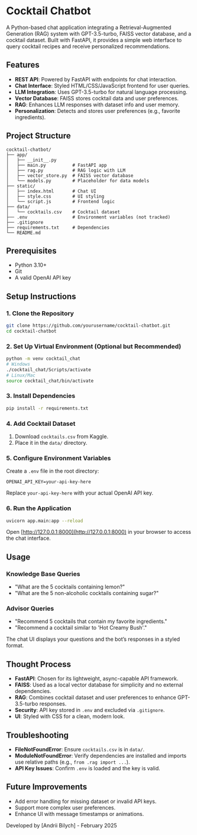 # Cocktail Chatbot

A Python-based chat application integrating a Retrieval-Augmented Generation (RAG) system with GPT-3.5-turbo, FAISS vector database, and a cocktail dataset. Built with FastAPI, it provides a simple web interface to query cocktail recipes and receive personalized recommendations.

## Features

- **REST API**: Powered by FastAPI with endpoints for chat interaction.
- **Chat Interface**: Styled HTML/CSS/JavaScript frontend for user queries.
- **LLM Integration**: Uses GPT-3.5-turbo for natural language processing.
- **Vector Database**: FAISS stores cocktail data and user preferences.
- **RAG**: Enhances LLM responses with dataset info and user memory.
- **Personalization**: Detects and stores user preferences (e.g., favorite ingredients).

## Project Structure

```
cocktail-chatbot/
├── app/
│   ├── __init__.py
│   ├── main.py          # FastAPI app
│   ├── rag.py           # RAG logic with LLM
│   ├── vector_store.py  # FAISS vector database
│   └── models.py        # Placeholder for data models
├── static/
│   ├── index.html       # Chat UI
│   ├── style.css        # UI styling
│   └── script.js        # Frontend logic
├── data/
│   └── cocktails.csv    # Cocktail dataset
├── .env                 # Environment variables (not tracked)
├── .gitignore
├── requirements.txt     # Dependencies
└── README.md
```

## Prerequisites

- Python 3.10+
- Git
- A valid OpenAI API key

## Setup Instructions

### 1. Clone the Repository

```bash
git clone https://github.com/yourusername/cocktail-chatbot.git
cd cocktail-chatbot
```

### 2. Set Up Virtual Environment (Optional but Recommended)

```bash
python -m venv cocktail_chat
# Windows
./cocktail_chat/Scripts/activate
# Linux/Mac
source cocktail_chat/bin/activate
```

### 3. Install Dependencies

```bash
pip install -r requirements.txt
```

### 4. Add Cocktail Dataset

1. Download `cocktails.csv` from Kaggle.
2. Place it in the `data/` directory.

### 5. Configure Environment Variables

Create a `.env` file in the root directory:

```
OPENAI_API_KEY=your-api-key-here
```

Replace `your-api-key-here` with your actual OpenAI API key.

### 6. Run the Application

```bash
uvicorn app.main:app --reload
```

Open [http://127.0.0.1:8000](http://127.0.0.1:8000) in your browser to access the chat interface.

## Usage

### Knowledge Base Queries

- "What are the 5 cocktails containing lemon?"
- "What are the 5 non-alcoholic cocktails containing sugar?"

### Advisor Queries


- "Recommend 5 cocktails that contain my favorite ingredients."
- "Recommend a cocktail similar to 'Hot Creamy Bush'."

The chat UI displays your questions and the bot’s responses in a styled format.

## Thought Process

- **FastAPI**: Chosen for its lightweight, async-capable API framework.
- **FAISS**: Used as a local vector database for simplicity and no external dependencies.
- **RAG**: Combines cocktail dataset and user preferences to enhance GPT-3.5-turbo responses.
- **Security**: API key stored in `.env` and excluded via `.gitignore`.
- **UI**: Styled with CSS for a clean, modern look.

## Troubleshooting

- **FileNotFoundError**: Ensure `cocktails.csv` is in `data/`.
- **ModuleNotFoundError**: Verify dependencies are installed and imports use relative paths (e.g., `from .rag import ...`).
- **API Key Issues**: Confirm `.env` is loaded and the key is valid.

## Future Improvements

- Add error handling for missing dataset or invalid API keys.
- Support more complex user preferences.
- Enhance UI with message timestamps or animations.

Developed by [Andrii Bilych] - February 2025

